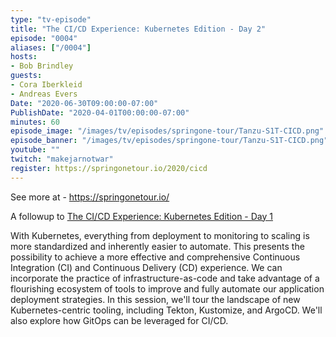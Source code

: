 ```yaml
---
type: "tv-episode"
title: "The CI/CD Experience: Kubernetes Edition - Day 2"
episode: "0004"
aliases: ["/0004"]
hosts:
- Bob Brindley
guests:
- Cora Iberkleid
- Andreas Evers
Date: "2020-06-30T09:00:00-07:00"
PublishDate: "2020-04-01T00:00:00-07:00"
minutes: 60
episode_image: "/images/tv/episodes/springone-tour/Tanzu-S1T-CICD.png"
episode_banner: "/images/tv/episodes/springone-tour/Tanzu-S1T-CICD.png"
youtube: ""
twitch: "makejarnotwar"
register: https://springonetour.io/2020/cicd
---
```


See more at - https://springonetour.io/

A followup to [The CI/CD Experience: Kubernetes Edition - Day 1](../0003)

With Kubernetes, everything from deployment to monitoring to scaling is more standardized and inherently easier to automate. This presents the possibility to achieve a more effective and comprehensive Continuous Integration (CI) and Continuous Delivery (CD) experience. We can incorporate the practice of infrastructure-as-code and take advantage of a flourishing ecosystem of tools to improve and fully automate our application deployment strategies. In this session, we'll tour the landscape of new Kubernetes-centric tooling, including Tekton, Kustomize, and ArgoCD. We'll also explore how GitOps can be leveraged for CI/CD.